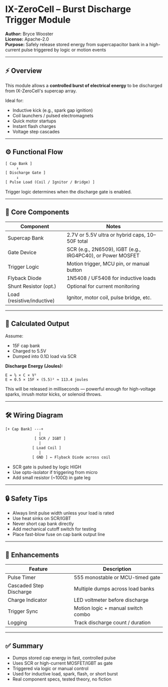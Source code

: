 # IX-ZeroCell – Burst Discharge Trigger Module

**Author:** Bryce Wooster  
**License:** Apache-2.0  
**Purpose:** Safely release stored energy from supercapacitor bank in a high-current pulse triggered by logic or motion events

---

## ⚡ Overview

This module allows a **controlled burst of electrical energy** to be discharged from IX-ZeroCell's supercap array.

Ideal for:

- Inductive kick (e.g., spark gap ignition)  
- Coil launchers / pulsed electromagnets  
- Quick motor startups  
- Instant flash charges  
- Voltage step cascades

---

## ⚙️ Functional Flow

```txt
[ Cap Bank ]
     ↓
[ Discharge Gate ]
     ↓
[ Pulse Load (Coil / Ignitor / Bridge) ]
```

Trigger logic determines when the discharge gate is enabled.

---

## 🧱 Core Components

| Component             | Notes                                               |
|------------------------|------------------------------------------------------|
| Supercap Bank          | 2.7V or 5.5V ultra or hybrid caps, 10–50F total  
| Gate Device            | SCR (e.g., 2N6509), IGBT (e.g., IRG4PC40), or Power MOSFET  
| Trigger Logic          | Motion trigger, MCU pin, or manual button  
| Flyback Diode          | 1N5408 / UF5408 for inductive loads  
| Shunt Resistor (opt.)  | Optional for current monitoring  
| Load (resistive/inductive)| Ignitor, motor coil, pulse bridge, etc.  

---

## 🧮 Calculated Output

Assume:  
- 15F cap bank  
- Charged to 5.5V  
- Dumped into 0.1Ω load via SCR

**Discharge Energy (Joules):**

```
E = ½ × C × V²  
E = 0.5 × 15F × (5.5)² ≈ 113.4 joules
```

This will be released in milliseconds — powerful enough for high-voltage sparks, inrush motor kicks, or solenoid throws.

---

## 🛠️ Wiring Diagram

```txt
[+ Cap Bank] ---+
               |
             [ SCR / IGBT ]
               |
            [ Load Coil ]
               |
            [ GND ] ← Flyback Diode across coil
```

- SCR gate is pulsed by logic HIGH  
- Use opto-isolator if triggering from micro  
- Add small resistor (~100Ω) in gate leg

---

## 🔒 Safety Tips

- Always limit pulse width unless your load is rated  
- Use heat sinks on SCR/IGBT  
- Never short cap bank directly  
- Add mechanical cutoff switch for testing  
- Place fast-blow fuse on cap bank output line  

---

## 🧠 Enhancements

| Feature             | Description                            |
|----------------------|----------------------------------------|
| Pulse Timer         | 555 monostable or MCU-timed gate  
| Cascaded Step Discharge | Multiple dumps across load banks  
| Charge Indicator    | LED voltmeter before discharge  
| Trigger Sync        | Motion logic + manual switch combo  
| Logging             | Track discharge count / duration  

---

## ✅ Summary

- Dumps stored cap energy in fast, controlled pulse  
- Uses SCR or high-current MOSFET/IGBT as gate  
- Triggered via logic or manual control  
- Used for inductive load, spark, flash, or short burst  
- Real component specs, tested theory, no fiction

